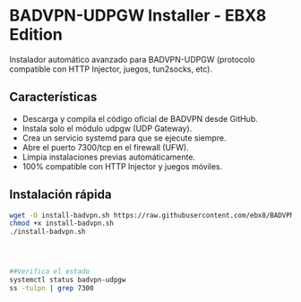 # BADVPN-UDPGW Installer - EBX8 Edition

Instalador automático avanzado para BADVPN-UDPGW (protocolo compatible con HTTP Injector, juegos, tun2socks, etc).

## Características

- Descarga y compila el código oficial de BADVPN desde GitHub.
- Instala solo el módulo udpgw (UDP Gateway).
- Crea un servicio systemd para que se ejecute siempre.
- Abre el puerto 7300/tcp en el firewall (UFW).
- Limpia instalaciones previas automáticamente.
- 100% compatible con HTTP Injector y juegos móviles.

## Instalación rápida

```bash
wget -O install-badvpn.sh https://raw.githubusercontent.com/ebx8/BADVPN-ebx/main/install-badvpn.sh
chmod +x install-badvpn.sh
./install-badvpn.sh




##Verifica el estado
systemctl status badvpn-udpgw
ss -tulpn | grep 7300
